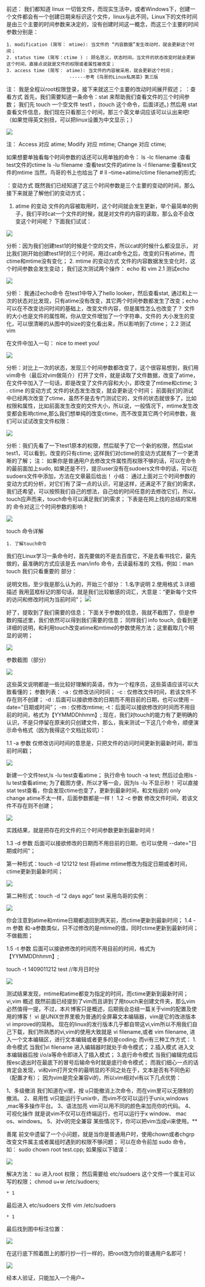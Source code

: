 
前述：
我们都知道 linux 一切皆文件，而现实生活中，或者Windows下，创建一个文件都会有一个创建日期来标识这个文件，linux与此不同，Linux下的文件时间是由三个主要的时间参数来决定的，没有创建时间这一概念，而这三个主要的时间参数分别是：

	1. modification (简写： mtime): 当文件的 “内容数据”发生改动时，就会更新这个时间；
	2. status time (简写：ctime ) : 顾名思义，状态时间，当文件的状态改变时就会更新这个时间，直接点说就是文件的权限或者属性被改变；
	3. access time (简写： atime): 当文件的内容被采用，就会更新这个时间；
                           ------参考《鸟哥的Linux私房菜》第三版



注： 我是全程以root权限登录，接下来就这三个主要的改动时间展开叙述；
：查看方式
首先，我们需要知道一条命令：stat 来帮助我们查看文件的三个时间参数；
我们先 touch 一个空文件 test1 ，(touch 这个命令，后面详述。)
然后用 stat 查看文件信息，我们现在只看那三个时间，那三个英文单词应该可以认出来吧!（如果觉得英文别扭，可以把linux设置为中文显示；）

![](https://github.com/BITLQ/Linux/blob/master/Linux%E6%80%BB%E7%BB%93/Linux_time/20161225113031928.png)

注：
Access   对应  atime;
Modify  对应  mtime;
Change 对应  ctime;

如果想要单独看每个时间参数的话还可以用单独的命令：
ls -lc filename :查看test文件的ctime
ls -lu filename :查看test文件的atime
ls -l filename:查看test文件的mtime
当然，鸟哥的书上也给出了 # ll –time=atime/ctime filename的形式;


：变动方式
既然我们已经知道了这三个时间参数是三个主要的变动的时间，那么接下来就是了解他们的变动方式；

1. atime 的变动
文件的内容被取用时，这个时间就会发生更新，举个最简单的例子，我们平时cat一个文件的时候，就是对文件的内容的读取，那么会不会改变这个时间呢？ 下面我们试试：

![](https://github.com/BITLQ/Linux/blob/master/Linux%E6%80%BB%E7%BB%93/Linux_time/20161225114553904.png)

分析：因为我们创建test1的时候是个空的文件，所以cat的时候什么都没显示， 对比我们刚开始创建test1时的三个时间，用过cat命令之后，改变的只有atime，而ctime和mtime没有变化；
2. mtime 的变动方式
文件的内容数据发生变化时，这个时间参数会发生变动； 
我们这次测试两个操作： echo 和 vim
2.1 测试echo 

![](https://github.com/BITLQ/Linux/blob/master/Linux%E6%80%BB%E7%BB%93/Linux_time/20161225121346650.png)

分析： 我通过echo命令 在test1中导入了hello looker，然后查看stat, 
通过和上一次的状态对比发现，只有atime没有改变，其它两个时间参数都发生了改变；echo可以在不改变访问时间的基础上，改变文件内容，但是属性怎么也改变了？
文件的大小也是文件的属性啊，你从空文件增加了一个字符串，文件的 大小发生的变化，可以很清晰的从图中的size的变化看出来，所以影响到了ctime；
2.2 测试vim

在文件中加入一句： nice to meet you!

![](https://github.com/BITLQ/Linux/blob/master/Linux%E6%80%BB%E7%BB%93/Linux_time/20161225121304379.png)

分析：对比上一次的状态，发现三个时间参数都改变了，这个很容易想到，我们用vim命令（最后对vim做简介）打开了文件，就是读取了文件数据，改变了atime，在文件中加入了一句话，即是改变了文件内容和大小，即改变了mtime和ctime;
3 . ctime 的变动方式
文件的状态发生改变，就会更新这个时间；
前面我们的测试中已经两次改变了ctime，虽然不是去专门测试它的，文件的状态就很多了，比如权限和属性，比如前面发生改变的文件大小，所以说，一般情况下，mtime发生改变都会影响ctime,那么我们想单纯的改变ctime，而不改变其它两个时间参数，我们可以试试改变文件权限：

![](https://github.com/BITLQ/Linux/blob/master/Linux%E6%80%BB%E7%BB%93/Linux_time/20161225123843365.png)

分析：我们先看了一下test1原本的权限，然后赋予了它一个新的权限，然后stat test1，可以看到，改变的只有ctime; 这样我们对ctime的变动方式就有了一个更清晰的了解；
注： 如果你是普通用户去修改文件属性而权限不够的话，可以在命令的最前面加上sudo, 如果还是不行，提示user没有在sudoers文件中的话，可以在sudoers文件中添加，方法在文章最后给出！
小结：
通过上面对三个时间参数的变动方式的分析，对它们有了深一点的认识，可是这样，还满足不了我们的需求，我们还希望，可以按照我们自己的想法，自己给的时间任意的去修改它们，所以，touch应声而来，touch命令可以满足我们的需求；
下表是在网上找的总结的常用的 命令对这三个时间参数的影响！

![](https://github.com/BITLQ/Linux/blob/master/Linux%E6%80%BB%E7%BB%93/Linux_time/Image%20%5B4%5D.png)

touch 命令详解

	1. 了解touch命令

我们在Linux学习一条命令时，首先要做的不是去百度它，不是去看书找它，最先做的，最准确的方式应该是去 man/info 命令，去读最标准的 文档，例如：man touch
我们只看重要的 部分： 

说明文档，至少我是那么认为的，开始三个部分： 
1.名字说明 
2.使用格式 
3.详细描述
我用蓝框标记的那句话，就是我们比较敏感的词汇，大意是：“更新每个文件的访问和修改时间为当前时间”；
![](https://github.com/BITLQ/Linux/blob/master/Linux%E6%80%BB%E7%BB%93/Linux_time/Image.png)

好了，提取到了我们需要的信息； 
下面关于参数的信息，我就不截图了，但是参数的描述里，我们依然可以得到我们需要的信息；
同样我们 info touch, 会看到更详细的说明，和利用touch改变atime和mtime的参数使用方法；这里截取几个明显的说明； 

![](https://github.com/BITLQ/Linux/blob/master/Linux%E6%80%BB%E7%BB%93/Linux_time/Image%20%5B2%5D.png)

参数截图（部分） 

![](https://github.com/BITLQ/Linux/blob/master/Linux%E6%80%BB%E7%BB%93/Linux_time/Image%20%5B3%5D.png)

这些英文说明都是一些比较好理解的英语，作为一个程序员，这些英语应该可以大致看懂的；
参数列表：
-a : 仅修改访问时间； 
-c : 仅修改文件时间，若该文件不存在则不创建； 
-d : 后面可以接欲修改的日期而不用目前的日期，也可以使用 –date=”日期或时间”； 
-m : 仅修改mtime; 
-t：后面可以接欲修改的时间而不用目前的时间，格式为【YYMMDDhhmm】;
现在，我们对touch的能力有了更明确的认识，不是只停留在原来的只创建文件，那么，我来测试一下这几个命令，顺便演示命令格式（因为我得这个文档比较坑）：

1.1 -a 参数
仅修改访问时间的意思是，只把文件的访问时间更新到最新时间，即当前时间戳；

![](https://github.com/BITLQ/Linux/blob/master/Linux%E6%80%BB%E7%BB%93/Linux_time/Image%20%5B8%5D.png)

新建一个文件test,ls -lu test查看atime； 
执行命令 touch -a test; 
然后过会用ls -lu test查看atime; 
为了截图方便，所以才等一会，因为ls -lu 不显示秒！ 
可以直接stat test查看，你会发现ctime也变了，更新到最新时间，和文档说的 only change atime不太一样，后面参数都是一样！
1.2 -c 参数
修改文件时间，若该文件不存在则不创建；

![](https://github.com/BITLQ/Linux/blob/master/Linux%E6%80%BB%E7%BB%93/Linux_time/Image%20%5B9%5D.png)

实践结果，就是把存在的文件的三个时间参数更新到最新时间！ 

1.3 -d 参数
后面可以接欲修改的日期而不用目前的日期，也可以使用 --date="日期或时间"；

第一种形式：touch -d 121212 test
将atime mtime修改为指定日期或者时间，ctime更新到最新时间； 

![](https://github.com/BITLQ/Linux/blob/master/Linux%E6%80%BB%E7%BB%93/Linux_time/Image%20%5B10%5D.png)

第二种形式：touch -d “2 days ago” test
采用鸟哥的实例： 

![](https://github.com/BITLQ/Linux/blob/master/Linux%E6%80%BB%E7%BB%93/Linux_time/Image%20%5B11%5D.png)

你会注意到atime和mtime日期都退回到两天前，而ctime更新到最新时间；
1.4 -m 参数
和-a参数类似，只不过修改的是mtime的值，同时ctime更新到最新时间；不做截图；

1.5 -t 参数
后面可以接欲修改的时间而不用目前的时间，格式为【YYMMDDhhmm】;

touch -t 1409011212 test //年月日时分

![](https://github.com/BITLQ/Linux/blob/master/Linux%E6%80%BB%E7%BB%93/Linux_time/Image%20%5B12%5D.png)

测试结果发现，mtime和atime都变为指定的时间，而ctime更新到最新时间；
vi,vim 概述
既然前面已经提到了vim而且讲到了用touch来创建文件夹，那么vim必然值得一提，不过，本片博客只是概述，后期我会总结一篇关于vim的配置及使用的博客！
vi 是UNIX世界里极为普通的全屏幕文本编辑器，vim是它的改进版本 vi improved的简称。
现在的linux的发行版本几乎都自带这vi,vim所以不用我们自己下载，我们所熟悉的vi,vim的使用大致就是 vi filename,或者 vim filename, 进入一个文本编辑区，进行文本编辑或者更多的是coding;
而vi有三种工作方式： 
1.命令模式 
当我们vi filename 进入编辑器时就处于命令模式；
2.插入模式 
进入文本编辑器后按 i/o/a等命令即进入了插入模式；
3.底行命令模式 
当我们编辑完成后按esc退出时在最底下的冒号后输命令时就是底行命令模式；
而我们细心一点的话肯定会发现，vi和vim打开文件的最明显的不同之处在于，文本是否有不同色彩（配置才有）；
因为vim是完全兼容vi的，所以vim相对vi有以下几点优势：

1、多级撤消 
我们知道在vi里，按 u只能撤消上次命令，而在vim里可以无限制的撤消。 
2、易用性 
vi只能运行于unix中，而vim不仅可以运行于unix,windows ,mac等多操作平台。 
3、语法加亮 
vim可以用不同的颜色来加亮你的代码。 
4、可视化操作 
就是说vim不仅可以在终端运行，也可以运行于x window、 mac os、windows。 
5、对vi的完全兼容 
某些情况下，你可以把vim当成vi来使用。**

善尾
前文中遗留了一个小问题，就是当你是普通用户时，使用chown或者chgrp改变文件属主或者属组时遇到的权限不够问题；
可以在命令前加 sudo 命令，如：
sudo chown root test.cpp;
如果报以下错误： 

![](https://github.com/BITLQ/Linux/blob/master/Linux%E6%80%BB%E7%BB%93/Linux_time/Image%20%5B5%5D.png)

解决方法： 
su 进入root 权限；
然后需要给 etc/sudoers 这个文件一个属主可以写的权限；
chmod u+w /etc/sudoers;

	* 1

最后进入 etc/sudoers 文件
vim /etc/sudoers

	* 1

最后找到图中标注位置： 

![](https://github.com/BITLQ/Linux/blob/master/Linux%E6%80%BB%E7%BB%93/Linux_time/Image%20%5B6%5D.png)

在这行底下照着图上的那行抄一行一样的，把root改为你的普通用户名即可！ 

![](https://github.com/BITLQ/Linux/blob/master/Linux%E6%80%BB%E7%BB%93/Linux_time/Image%20%5B7%5D.png)

经本人验证，只能加入一个用户~
